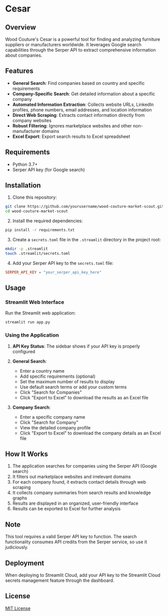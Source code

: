 # Cesar

## Overview
Wood Couture's Cesar is a powerful tool for finding and analyzing furniture suppliers or manufacturers worldwide. It leverages Google search capabilities through the Serper API to extract comprehensive information about companies.

## Features
- **General Search**: Find companies based on country and specific requirements
- **Company-Specific Search**: Get detailed information about a specific company
- **Automated Information Extraction**: Collects website URLs, LinkedIn profiles, phone numbers, email addresses, and location information
- **Direct Web Scraping**: Extracts contact information directly from company websites
- **Robust Filtering**: Ignores marketplace websites and other non-manufacturer domains
- **Excel Export**: Export search results to Excel spreadsheet

## Requirements
- Python 3.7+
- Serper API key (for Google search)

## Installation

1. Clone this repository:
```bash
git clone https://github.com/yourusername/wood-couture-market-scout.git
cd wood-couture-market-scout
```

2. Install the required dependencies:
```bash
pip install -r requirements.txt
```

3. Create a `secrets.toml` file in the `.streamlit` directory in the project root:
```bash
mkdir -p .streamlit
touch .streamlit/secrets.toml
```

4. Add your Serper API key to the `secrets.toml` file:
```toml
SERPER_API_KEY = "your_serper_api_key_here"
```

## Usage

### Streamlit Web Interface
Run the Streamlit web application:
```bash
streamlit run app.py
```

### Using the Application

1. **API Key Status**: The sidebar shows if your API key is properly configured
2. **General Search**:
   - Enter a country name
   - Add specific requirements (optional)
   - Set the maximum number of results to display
   - Use default search terms or add your custom terms
   - Click "Search for Companies"
   - Click "Export to Excel" to download the results as an Excel file

3. **Company Search**:
   - Enter a specific company name
   - Click "Search for Company"
   - View the detailed company profile
   - Click "Export to Excel" to download the company details as an Excel file

## How It Works

1. The application searches for companies using the Serper API (Google search)
2. It filters out marketplace websites and irrelevant domains
3. For each company found, it extracts contact details through web scraping
4. It collects company summaries from search results and knowledge graphs
5. Results are displayed in an organized, user-friendly interface
6. Results can be exported to Excel for further analysis

## Note
This tool requires a valid Serper API key to function. The search functionality consumes API credits from the Serper service, so use it judiciously.

## Deployment
When deploying to Streamlit Cloud, add your API key to the Streamlit Cloud secrets management feature through the dashboard.

## License
[MIT License](LICENSE) 
